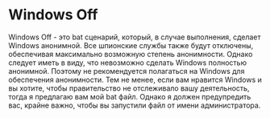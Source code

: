 # Windows Off
Windows Off - это bat сценарий, который, в случае выполнения, сделает Windows анонимной. Все шпионские службы также будут отключены, обеспечивая максимально возможную степень анонимности. Однако следует иметь в виду, что невозможно сделать Windows полностью анонимной. Поэтому не рекомендуется полагаться на Windows для обеспечения анонимности. Тем не менее, если вам нравится Windows и вы хотите, чтобы правительство не отслеживало вашу деятельность, тогда я предлагаю вам мой bat файл. Однако я должен предупредить вас, крайне важно, чтобы вы запустили файл от имени администратора.
